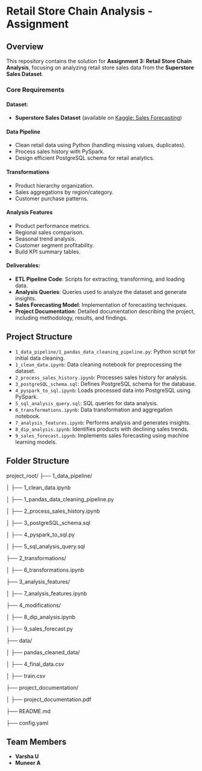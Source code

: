 # Retail Store Chain Analysis - Assignment

## Overview
This repository contains the solution for **Assignment 3: Retail Store Chain Analysis**, focusing on analyzing retail store sales data from the **Superstore Sales Dataset**.

### Core Requirements

#### Dataset: 
- **Superstore Sales Dataset** (available on [Kaggle: Sales Forecasting](https://www.kaggle.com/datasets/rohitsahoo/sales-forecasting))

#### Data Pipeline

- Clean retail data using Python (handling missing values, duplicates).
- Process sales history with PySpark.
- Design efficient PostgreSQL schema for retail analytics.

#### Transformations

- Product hierarchy organization.
- Sales aggregations by region/category.
- Customer purchase patterns.

#### Analysis Features

- Product performance metrics.
- Regional sales comparison.
- Seasonal trend analysis.
- Customer segment profitability.
- Build KPI summary tables.

#### Deliverables:

- **ETL Pipeline Code**: Scripts for extracting, transforming, and loading data.
- **Analysis Queries**: Queries used to analyze the dataset and generate insights.
- **Sales Forecasting Model**: Implementation of forecasting techniques.
- **Project Documentation**: Detailed documentation describing the project, including methodology, results, and findings.

## Project Structure

- `1_data_pipeline/1_pandas_data_cleaning_pipeline.py`: Python script for initial data cleaning.
- `1_clean_data.ipynb`: Data cleaning notebook for preprocessing the dataset.
- `2_process_sales_history.ipynb`: Processes sales history for analysis.
- `3_postgreSQL_schema.sql`: Defines PostgreSQL schema for the database.
- `4_pyspark_to_sql.ipynb`: Loads processed data into PostgreSQL using PySpark.
- `5_sql_analysis_query.sql`: SQL queries for data analysis.
- `6_transformations.ipynb`: Data transformation and aggregation notebook.
- `7_analysis_features.ipynb`: Performs analysis and generates insights.
- `8_dip_analysis.ipynb`: Identifies products with declining sales trends.
- `9_sales_forecast.ipynb`: Implements sales forecasting using machine learning models.

## Folder Structure

  project_root/
├── 1_data_pipeline/

│   ├── 1_clean_data.ipynb

│   ├── 1_pandas_data_cleaning_pipeline.py

│   ├── 2_process_sales_history.ipynb

│   ├── 3_postgreSQL_schema.sql

│   ├── 4_pyspark_to_sql.py

│   ├── 5_sql_analysis_query.sql

├── 2_transformations/

│   ├── 6_transformations.ipynb

├── 3_analysis_features/

│   ├── 7_analysis_features.ipynb

├── 4_modifications/

│   ├── 8_dip_analysis.ipynb

│   ├── 9_sales_forecast.py

├── data/

│   ├── pandas_cleaned_data/

│   ├── 4_final_data.csv

│   ├── train.csv

├── project_documentation/

│   ├── project_documentation.pdf

├── README.md

├── config.yaml  

## Team Members

- **Varsha U**
- **Muneer A**
